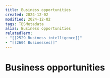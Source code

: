 ```yaml
---
title: Business opportunities
created: 2024-12-02
modified: 2024-12-02
tags: TBSMetadata
alias: Business opportunities
relatedTerm:
- "[[2529 Business intelligence]]"
- "[[2604 Businesses]]"
---
```

# Business opportunities
